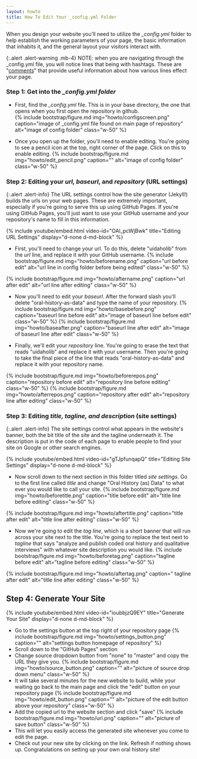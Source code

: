 ```yaml
---
layout: howto
title: How To Edit Your _config.yml Folder
---
```


When you design your website you'll need to utilize the *_config.yml* folder to help establish the working parameters of your page, the basic information that inhabits it, and the general layout your visitors interact with. 

{:.alert .alert-warning .mb-4}
NOTE: when you are navigating through the _config.yml file, you will notice lines that being with hashtags. These are "[comments](https://www.cs.utah.edu/~germain/PPS/Topics/commenting.html)" that provide useful information about how various lines effect your page. 

### Step 1: Get into the *_config.yml folder* 
- First, find the *_config.yml* file. This is in your base directory, the one that opens when you first open the repository in github.  
{% include bootstrap/figure.md img="howto/configscreen.png" caption="image of _config.yml file found on main page of repository" alt="image of config folder" class="w-50" %}

- Once you open up the folder, you'll need to enable editing. You're going to see a pencil icon at the top, right corner of the page. Click on this to enable editing. 
{% include bootstrap/figure.md img="howto/edit_pencil.png" caption="" alt="image of config folder" class="w-50" %}

### Step 2: Editing your *url, baseurl*, and *repository* (URL settings)

{:.alert .alert-info}
The URL settings control how the site generator (Jekyll!) builds the urls on your web pages. These are extremely important, especially if you're going to serve this up using GitHub Pages. If you're using GitHub Pages, you'll just want to use your GitHub username and your repository's name to fill in this information.

{% include youtube/embed.html  video-id="OAl_pcWjBwk" title="Editing URL Settings" display="d-none d-md-block" %}

- First, you'll need to change your url. To do this, delete "uidaholib" from the *url* line, and replace it with your GitHub username. 
{% include bootstrap/figure.md img="howto/beforename.png" caption="url before edit" alt="url line in config folder before being edited" class="w-50" %}

{% include bootstrap/figure.md img="howto/aftername.png" caption="url after edit" alt="url line after editing" class="w-50" %}

- Now you'll need to edit your *baseurl*. After the forward slash you'll delete "oral-history-as-data" and type the name of your repository. 
{% include bootstrap/figure.md img="howto/basebefore.png" caption="baseurl line before edit" alt="image of baseurl line before edit" class="w-50" %}
{% include bootstrap/figure.md img="howto/baseafter.png" caption="baseurl line after edit" alt="image of baseurl line after edit" class="w-50" %}

- Finally, we'll edit your *repository* line. You're going to erase the text that reads "uidaholib" and replace it with your username. Then you're going to take the final piece of the line that reads "oral-history-as-data" and replace it with your repository name. 

{% include bootstrap/figure.md img="howto/beforerepos.png" caption="repository before edit" alt="repository line before editing" class="w-50" %}
{% include bootstrap/figure.md img="howto/afterrepos.png" caption="repository after edit" alt="repository line after editing" class="w-50" %}

### Step 3: Editing *title, tagline,* *and description* (site settings)

{:.alert .alert-info}
The site settings control what appears in the website's banner, both the bit title of the site and the tagline underneath it.  The description is put in the code of each page to enable people to find your site on Google or other search engines. 

{% include youtube/embed.html  video-id="gTJpfunqapQ" title="Editing Site Settings" display="d-none d-md-block" %}

- Now scroll down to the next section in this folder titled *site settings*. Go to the first line called *title* and change "Oral History (as) Data" to what ever you would like to call your site. 
{% include bootstrap/figure.md img="howto/beforetitle.png" caption="title before edit" alt="title line before editing" class="w-50" %} 

{% include bootstrap/figure.md img="howto/aftertitle.png" caption="title after edit" alt="title line after editing" class="w-50" %}

- Now we're going to edit the *tag line*, which is a short banner that will run across your site next to the title. You're going to replace the text next to *tagline* that says "analyze and publish coded oral history and qualitative interviews" with whatever site description you would like. 
{% include bootstrap/figure.md img="howto/beforetag.png" caption="tagline before edit" alt="tagline before editing" class="w-50" %}

{% include bootstrap/figure.md img="howto/aftertag.png" caption=" tagline after edit" alt="title line after editing" class="w-50" %}


## Step 4: Generate Your Site

{% include youtube/embed.html  video-id="ioubbjzQ9EY" title="Generate Your Site" display="d-none d-md-block" %}

- Go to the settings button at the top right of your repository page
{% include bootstrap/figure.md img="howto/settings_button.png" caption="" alt="settings button homepage of repository" %}
- Scroll down to the "GitHub Pages" section
- Change source dropdown button from "none" to "master" and copy the URL they give you. 
{% include bootstrap/figure.md img="howto/source_button.png" caption="" alt="picture of source drop down menu" class="w-50" %}
- It will take several minutes for the new website to build, while your waiting go back to the main page and click the "edit" button on your repository page
{% include bootstrap/figure.md img="howto/edit_button.png" caption="" alt="picture of the edit button above your repository" class="w-50" %}
- Add the copied url to the website section and click "save" 
{% include bootstrap/figure.md img="howto/url.png" caption="" alt="picture of save button" class="w-50" %}
- This will let you easily access the generated site whenever you come to edit the page. 
- Check out your new site by clicking on the link. Refresh if nothing shows up. Congratulations on setting up your own oral history site!


<!--
### Optional: AV settings 

{:.alert .alert-info}
OHD has the option of linking an audio or video file to your transcript, to enhance the experience for the user. It is compatible with YouTube, Vimeo, and Soundcloud. 

- First, you'll need to look at the *av_source* line. You'll see that there are a list of options: "YouTube, Vimeo, Soundcloud". OHD has YouTube set as the default option. But if you wish to choose a different option you can easily change it by erasing YouTube and writing either Soundcloud or Vimeo.
{% include bootstrap/figure.md img="howto/youtube.png" caption=" av_source line with default YouTube selection" alt="picture of the av_source line in folder" class="w-50" %}


- If you are using Soundcloud, you will need to include your Soundcloud ID, which can be found in the url of your Soundcloud files.  
{% include bootstrap/figure.md img="howto/soundcloud_copy.png" caption=" unedited soundcloud-id section with circle indicating where to find soundcloud id" alt="picture of soundcloud-id line with circle indicating where to find a soundcloud id on soundcloud's website" class="w-50" %}

{% include bootstrap/figure.md img="howto/soundcloud2.png" caption="example text indicating where to place Soundcloud ID" alt="title line after editing" class="w-50" %}

-->